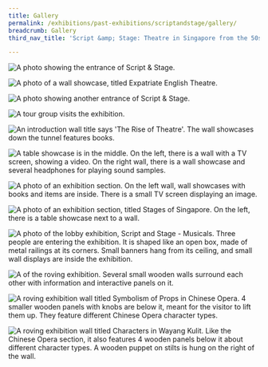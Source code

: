 ```yaml
---
title: Gallery
permalink: /exhibitions/past-exhibitions/scriptandstage/gallery/
breadcrumb: Gallery
third_nav_title: 'Script &amp; Stage: Theatre in Singapore from the 50s to 80s'

---
```



![A photo showing the entrance of Script & Stage.](/images/event-images/script-and-stage-onsite/script-and-stage_gallery_1.jpg)

![A photo of a wall showcase, titled Expatriate English Theatre.](/images/event-images/script-and-stage-onsite/script-and-stage_gallery_2.jpg)

![A photo showing another entrance of Script & Stage.](/images/event-images/script-and-stage-onsite/script-and-stage_gallery_3.jpg)

![A tour group visits the exhibition.](/images/event-images/script-and-stage-onsite/script-and-stage_gallery_4.jpg)

![An introduction wall title says 'The Rise of Theatre'. The wall showcases down the tunnel features books.](/images/event-images/script-and-stage-onsite/script-and-stage_gallery_5.jpg)

![A table showcase is in the middle. On the left, there is a wall with a TV screen, showing a video. On the right wall, there is a wall showcase and several headphones for playing sound samples.](/images/event-images/script-and-stage-onsite/script-and-stage_gallery_6.jpg)

![A photo of an exhibition section. On the left wall, wall showcases with books and items are inside. There is a small TV screen displaying an image.](/images/event-images/script-and-stage-onsite/script-and-stage_gallery_7.jpg)

![A photo of an exhibition section, titled Stages of Singapore. On the left, there is a table showcase next to a wall.](/images/event-images/script-and-stage-onsite/script-and-stage_gallery_8.jpg)

![A photo of the lobby exhibition, Script and Stage - Musicals. Three people are entering the exhibition. It is shaped like an open box, made of metal railings at its corners. Small banners hang from its ceiling, and small wall displays are inside the exhibition.](/images/event-images/script-and-stage-onsite/script-and-stage_gallery_9.jpg)

![A of the roving exhibition. Several small wooden walls surround each other with information and interactive panels on it.](/images/event-images/script-and-stage-onsite/script-and-stage_gallery_10.jpg)

![A roving exhibition wall titled Symbolism of Props in Chinese Opera. 4 smaller wooden panels with knobs are below it, meant for the visitor to lift them up. They feature different Chinese Opera character types.](/images/event-images/script-and-stage-onsite/script-and-stage_gallery_11.jpg)

![A roving exhibition wall titled Characters in Wayang Kulit. Like the Chinese Opera section, it also features 4 wooden panels below it about different character types. A wooden puppet on stilts is hung on the right of the wall.](/images/event-images/script-and-stage-onsite/script-and-stage_gallery_12.jpg)